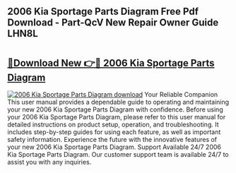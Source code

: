 ## 2006 Kia Sportage Parts Diagram Free Pdf Download - Part-QcV New Repair Owner Guide LHN8L

# <h2><a href="http://dfs6z0j.blite.top/?on=2006+Kia+Sportage+Parts+Diagram">🔗Download New 👉🔴 2006 Kia Sportage Parts Diagram</a></h2>

[![2006 Kia Sportage Parts Diagram download](https://i.imgur.com/lujVjoI.png)](http://dfs6z0j.blite.top/?on=2006+Kia+Sportage+Parts+Diagram)
Your Reliable Companion This user manual provides a dependable guide to operating and maintaining your new 2006 Kia Sportage Parts Diagram with confidence. Before using your 2006 Kia Sportage Parts Diagram, please refer to this user manual for detailed instructions on product setup, operation, and troubleshooting. It includes step-by-step guides for using each feature, as well as important safety information. Experience the future with the innovative features of your new 2006 Kia Sportage Parts Diagram. Support Available 24/7 2006 Kia Sportage Parts Diagram. Our customer support team is available 24/7 to assist you with any inquiries.
